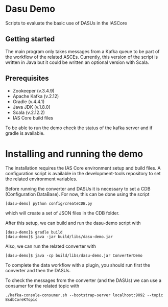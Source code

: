 # Dasu Demo

Scripts to evaluate the basic use of DASUs in the IASCore

## Getting started

The main program only takes messages from a Kafka queue to be part of the workflow of the related ASCEs. Currently, this version of the script is written in Java but it could be written an optional version with Scala.

## Prerequisites

- Zookeeper (v.3.4.9)
- Apache Kafka (v.2.12)
- Gradle (v.4.4.1)
- Java JDK (v.1.8.0)
- Scala (v.2.12.2)
- IAS Core build files

To be able to run the demo check the status of the kafka server and if gradle is available.

# Installing and running the demo

The installation requires the IAS Core environment setup and build files.
A configuration script is available in the development-tools repository to set
the related environment variables.

Before running the converter and DASUs it is necessary to set a CDB (Configuration DataBase). For now, this can be done using the script

```
[dasu-demo] python config/createCDB.py
```
which will create a set of JSON files in the CDB folder.

After this setup, we can build and run the dasu-demo script with

```
[dasu-demo]$ gradle build
[dasu-demo]$ java -jar build/libs/dasu-demo.jar
```

Also, we can run the related converter with

```
[dasu-demo]$ java -cp build/libs/dasu-demo.jar ConverterDemo
```
To complete the data workflow with a plugin, you should run first the converter and then the DASUs.

To check the messages from the converter (and the DASUs) we can use a consumer for the related topic with

```
./kafka-console-consumer.sh --bootstrap-server localhost:9092 --topic BsdbCoreKTopic
```
